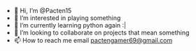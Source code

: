 - 👋 Hi, I’m @Pacten15
- 👀 I’m interested in playing something
- 🌱 I’m currently learning python again :|
- 💞️ I’m looking to collaborate on projects that mean something
- 📫 How to reach me email pactengamer69@gmail.com

<!---
Pacten15/Pacten15 is a ✨ special ✨ repository because its `README.md` (this file) appears on your GitHub profile.
You can click the Preview link to take a look at your changes.
--->
